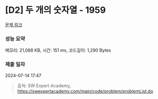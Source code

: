 # [D2] 두 개의 숫자열 - 1959 

[문제 링크](https://swexpertacademy.com/main/code/problem/problemDetail.do?contestProbId=AV5PpoFaAS4DFAUq) 

### 성능 요약

메모리: 21,088 KB, 시간: 151 ms, 코드길이: 1,290 Bytes

### 제출 일자

2024-07-14 17:47



> 출처: SW Expert Academy, https://swexpertacademy.com/main/code/problem/problemList.do